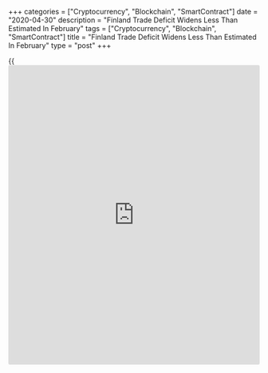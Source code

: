 +++
categories = ["Cryptocurrency", "Blockchain", "SmartContract"]
date = "2020-04-30"
description = "Finland Trade Deficit Widens Less Than Estimated In February"
tags = ["Cryptocurrency", "Blockchain", "SmartContract"]
title = "Finland Trade Deficit Widens Less Than Estimated In February"
type = "post"
+++

{{<iframe id="large-banner" src="https://www.bounty.group/#slide=3.0" width="100%" height="600" scrolling="no" style="border: 0px solid rgb(216, 221, 230); border-radius: 3px;">}}

Finland's visible trade deficit widened less than initially estimated in
February, final figures from the Finnish Customs showed on Thursday.

The trade deficit increased to EUR 746 million in February from EUR 121
million in the same month last year. According to the initial estimate,
trade deficit was EUR 770 million.

Exports dropped 14.6 percent year-on-year in February. In the initial
estimate, exports fell 15.2 percent.

Imports fell 2.7 percent annually in February. According to the initial
estimate, imports fell 2.5 percent.

Exports to the EU countries decreased 13.6 percent in February. In the
initial estimate, exports fell 14.6 percent.

Imports from EU countries fell 1.5 percent in February. According to the
initial estimate, imports fell 1.9 percent.

Shipments to countries outside the EU dropped 15.7 percent and imports
from them declined 3.7 percent.

For the January-February period, trade deficit widened to EUR 1.0
billion from EUR 393 million a year ago. According to the initial
estimate, trade deficit was EUR 1.1 billion.

For comments and feedback [contact](https://www.playgroundfx.com/contact/): editorial@rtt[news](https://www.letsplayfx.com/blog/forex-news-website/).com

[Economic News][1]

 **What parts of the world are seeing the best (and worst) economic
performances lately? Click[here][2] to check out our [Econ Scorecard][2]
and find out! See up-to-the-moment [ranking](https://www.playgroundfx.com/blog/crypto-exchange-ranking/)s for the best and worst
performers in [GDP][3], [unemployment rate][4], [inflation][5] and much
more.**

   1. www.rtt[news](https://www.letsplayfx.com/blog/forex-news-website/).com/Content/EconomicNews.aspx
   2. www.rtt[news](https://www.letsplayfx.com/blog/forex-news-website/).com/economic-scorecard/world-rank/unemployment-rate/highest-performance.aspx
   3. www.rtt[news](https://www.letsplayfx.com/blog/forex-news-website/).com/economic-scorecard/world-rank/GDP/highest-performance.aspx
   4. www.rtt[news](https://www.letsplayfx.com/blog/forex-news-website/).com/economic-scorecard/world-rank/unemployment-rate/lowest-performance.aspx
   5. www.rtt[news](https://www.letsplayfx.com/blog/forex-news-website/).com/economic-scorecard/world-rank/CPI/highest-performance.aspx